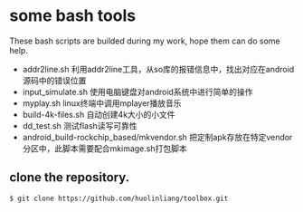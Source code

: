 # some bash tools

These bash scripts are builded during my work, hope them can do some help.

* addr2line.sh  利用addr2line工具，从so库的报错信息中，找出对应在android源码中的错误位置 
* input\_simulate.sh  使用电脑键盘对android系统中进行简单的操作 
* myplay.sh  linux终端中调用mplayer播放音乐 
* build-4k-files.sh 自动创建4k大小的小文件 
* dd\_test.sh 测试flash读写可靠性 
* android\_build-rockchip\_based/mkvendor.sh 把定制apk存放在特定vendor分区中，此脚本需要配合mkimage.sh打包脚本 

## clone the repository.

    $ git clone https://github.com/huolinliang/toolbox.git
